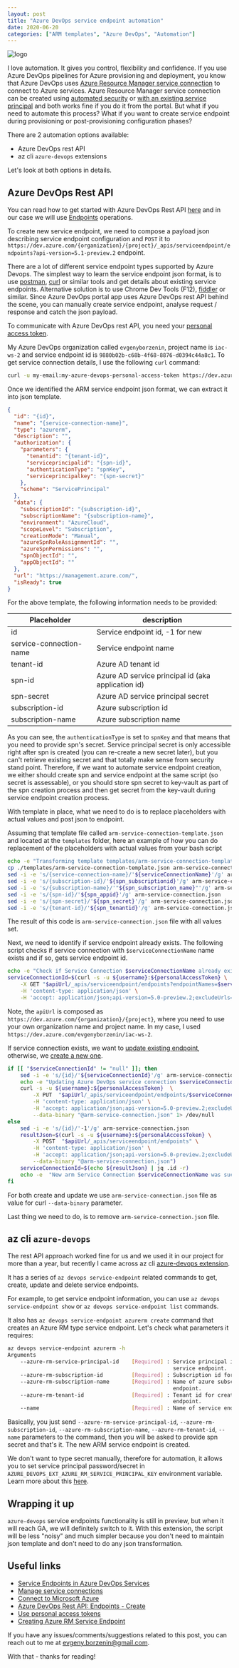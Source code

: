```yaml
---
layout: post
title: "Azure DevOps service endpoint automation"
date: 2020-06-20
categories: ["ARM templates", "Azure DevOps", "Automation"]
---
```


![logo](/images/2020-06-20-logo.png)

I love automation. It gives you control, flexibility and confidence. If you use Azure DevOps pipelines for Azure provisioning and deployment, you know that Azure DevOps uses [Azure Resource Manager service connection](https://docs.microsoft.com/en-us/azure/devops/pipelines/library/connect-to-azure?view=azure-devops) to connect to Azure services. Azure Resource Manager service connection can be created using [automated security](https://docs.microsoft.com/en-us/azure/devops/pipelines/library/connect-to-azure?view=azure-devops#create-an-azure-resource-manager-service-connection-using-automated-security) or [with an existing service principal](https://docs.microsoft.com/en-us/azure/devops/pipelines/library/connect-to-azure?view=azure-devops#create-an-azure-resource-manager-service-connection-with-an-existing-service-principal) and both works fine if you do it from the portal. But what if you need to automate this process? What if you want to create service endpoint during provisioning or post-provisioning configuration phases?

There are 2 automation options available:

* Azure DevOps rest API
* az cli `azure-devops` extensions

Let's look at both options in details.

## Azure DevOps Rest API

You can read how to get started with Azure DevOps Rest API [here](https://docs.microsoft.com/en-us/rest/api/azure/devops/?view=azure-devops-rest-5.1) and in our case we will use [Endpoints](https://docs.microsoft.com/en-us/rest/api/azure/devops/serviceendpoint/endpoints?view=azure-devops-rest-5.1) operations.

To create new service endpoint, we need to compose a payload json describing service endpoint configuration and `POST` it to `https://dev.azure.com/{organization}/{project}/_apis/serviceendpoint/endpoints?api-version=5.1-preview.2` endpoint.

There are a lot of different service endpoint types supported by Azure Devops. The simplest way to learn the service endpoint json format, is to use [postman](https://www.postman.com/), [curl](https://linux.die.net/man/1/curl) or similar tools and get details about existing service endpoints. Alternative solution is to use Chrome Dev Tools (F12), [fiddler](https://www.telerik.com/fiddler) or similar. Since Azure DevOps portal app uses Azure DevOps rest API behind the scene, you can manually create service endpoint, analyse request / response and catch the json payload.

To communicate with Azure DevOps rest API, you need your [personal access token](https://docs.microsoft.com/en-us/azure/devops/organizations/accounts/use-personal-access-tokens-to-authenticate?view=azure-devops&tabs=preview-page).

My Azure DevOps organization called `evgenyborzenin`, project name is `iac-ws-2` and service endpoint id is `9880b02b-c68b-4f68-8876-d0394c44a8c1`. To get service connection details, I use the following `curl` command:

```bash
curl -u my-email:my-azure-devops-personal-access-token https://dev.azure.com/evgenyborzenin/iac-ws-2/_apis/serviceendpoint/endpoints/9880b02b-c68b-4f68-8876-d0394c44a8c1
```

Once we identified the ARM service endpoint json format, we can extract it into json template.

```json
{
  "id": "{id}",
  "name": "{service-connection-name}",
  "type": "azurerm",
  "description": "",
  "authorization": {
    "parameters": {
      "tenantid": "{tenant-id}",
      "serviceprincipalid": "{spn-id}",
      "authenticationType": "spnKey",
      "serviceprincipalkey": "{spn-secret}"
    },
    "scheme": "ServicePrincipal"
  },
  "data": {
    "subscriptionId": "{subscription-id}",
    "subscriptionName": "{subscription-name}",
    "environment": "AzureCloud",
    "scopeLevel": "Subscription",
    "creationMode": "Manual",
    "azureSpnRoleAssignmentId": "",
    "azureSpnPermissions": "",
    "spnObjectId": "",
    "appObjectId": ""
  },
  "url": "https://management.azure.com/",
  "isReady": true
}
```

For the above template, the following information needs to be provided:

| Placeholder  | description |
|---|---|
| id | Service endpoint id, -1 for new  |
| service-connection-name | Service endpoint name |
| tenant-id | Azure AD tenant id |
| spn-id | Azure AD service principal id (aka application id) |
| spn-secret | Azure AD service principal secret |
| subscription-id | Azure subscription id |
| subscription-name | Azure subscription name |

As you can see, the `authenticationType` is set to `spnKey` and that means that you need to provide spn's secret. Service principal secret is only accessible right after spn is created (you can re-create a new secret later), but you can't retrieve existing secret and that totally make sense from security stand point. Therefore, if we want to automate service endpoint creation, we either should create spn and service endpoint at the same script (so secret is assessable), or you should store spn secret to key-vault as part of the spn creation process and then get secret from the key-vault during service endpoint creation process.

With template in place, what we need to do is to replace placeholders with actual values and post json to endpoint.

Assuming that template file called `arm-service-connection-template.json` and located at the `templates` folder, here an example of how you can do replacement of the placeholders with actual values from your bash script

```bash
echo -e "Transforming template templates/arm-service-connection-template.json -> arm-service-connection.json"
cp ./templates/arm-service-connection-template.json arm-service-connection.json
sed -i -e 's/{service-connection-name}/'${serviceConnectionName}'/g' arm-service-connection.json
sed -i -e 's/{subscription-id}/'${spn_subscriptionid}'/g' arm-service-connection.json
sed -i -e 's/{subscription-name}/'"${spn_subscription_name}"'/g' arm-service-connection.json
sed -i -e 's/{spn-id}/'${spn_appid}'/g' arm-service-connection.json
sed -i -e 's/{spn-secret}/'${spn_secret}'/g' arm-service-connection.json
sed -i -e 's/{tenant-id}/'${spn_tenantid}'/g' arm-service-connection.json
```

The result of this code is `arm-service-connection.json` file with all values set.

Next, we need to identify if service endpoint already exists. The following script checks if service connection with `$serviceConnectionName` name exists and if so, gets service endpoint id.

```bash
echo -e "Check if Service Connection $serviceConnectionName already exists..."
serviceConnectionId=$(curl -s -u ${username}:${personalAccessToken} \
    -X GET "$apiUrl/_apis/serviceendpoint/endpoints?endpointNames=$serviceConnectionName&type=azurerm" \
    -H 'content-type: application/json' \
    -H 'accept: application/json;api-version=5.0-preview.2;excludeUrls=true' | jq .value[0].id -r)
```

Note, the `apiUrl` is composed as `https://dev.azure.com/{organization}/{project}`, where you need to use your own organization name and project name. In my case, I used `https://dev.azure.com/evgenyborzenin/iac-ws-2`.

If service connection exists, we want to [update existing endpoint](https://docs.microsoft.com/en-us/rest/api/azure/devops/serviceendpoint/endpoints/update%20service%20endpoint?view=azure-devops-rest-5.1), otherwise, we [create a new one](https://docs.microsoft.com/en-us/rest/api/azure/devops/serviceendpoint/endpoints/create?view=azure-devops-rest-5.1).

```bash
if [[ "$serviceConnectionId" != "null" ]]; then
    sed -i -e 's/{id}/'${serviceConnectionId}'/g' arm-service-connection.json
    echo -e "Updating Azure DevOps service connection $serviceConnectionName ($serviceConnectionId)."
    curl -s -u ${username}:${personalAccessToken}  \
        -X PUT  "$apiUrl/_apis/serviceendpoint/endpoints/$serviceConnectionId" \
        -H 'content-type: application/json' \
        -H 'accept: application/json;api-version=5.0-preview.2;excludeUrls=true' \
        --data-binary "@arm-service-connection.json" 1> /dev/null
else
    sed -i -e 's/{id}/'-1'/g' arm-service-connection.json
    resultJson=$(curl -s -u ${username}:${personalAccessToken} \
        -X POST  "$apiUrl/_apis/serviceendpoint/endpoints" \
        -H 'content-type: application/json' \
        -H 'accept: application/json;api-version=5.0-preview.2;excludeUrls=true' \
        --data-binary "@arm-service-connection.json")
    serviceConnectionId=$(echo ${resultJson} | jq .id -r)
    echo -e  "New arm Service Connection $serviceConnectionName was successfully created with id# $serviceConnectionId"
fi
```

For both create and update we use `arm-service-connection.json` file as value for curl  `--data-binary` parameter.

Last thing we need to do, is to remove `arm-service-connection.json` file.

## az cli `azure-devops`

The rest API approach worked fine for us and we used it in our project for more than a year, but recently I came across az cli [azure-devops extension](https://github.com/Azure/azure-devops-cli-extension).

It has a series of `az devops service-endpoint` related commands to get, create, update and delete service endpoints.

For example, to get service endpoint information, you can use `az devops service-endpoint show` or `az devops service-endpoint list` commands.

It also has `az devops service-endpoint azurerm create` command that creates an Azure RM type service endpoint. Let's check what parameters it requires:

```bash
az devops service-endpoint azurerm -h
Arguments
    --azure-rm-service-principal-id    [Required] : Service principal id for creating azure rm
                                                    service endpoint.
    --azure-rm-subscription-id         [Required] : Subscription id for azure rm service endpoint.
    --azure-rm-subscription-name       [Required] : Name of azure subscription for azure rm service
                                                    endpoint.
    --azure-rm-tenant-id               [Required] : Tenant id for creating azure rm service
                                                    endpoint.
    --name                             [Required] : Name of service endpoint to create.
```

Basically, you just send `--azure-rm-service-principal-id`, `--azure-rm-subscription-id`, `--azure-rm-subscription-name`, `--azure-rm-tenant-id`, `--name` parameters to the command, then you will be asked to provide spn secret and that's it. The new ARM service endpoint is created.

We don't want to type secret manually, therefore for automation, it allows you to set service principal password/secret in `AZURE_DEVOPS_EXT_AZURE_RM_SERVICE_PRINCIPAL_KEY` environment variable. Learn more about this [here](https://aka.ms/azure-devops-cli-azurerm-service-endpoint).

## Wrapping it up

`azure-devops` service endpoints functionality is still in preview, but when it will reach GA, we will definitely switch to it. With this extension, the script will be less "noisy" and much simpler because you don't need to maintain json template and don't need to do any json transformation.

## Useful links

* [Service Endpoints in Azure DevOps Services](https://docs.microsoft.com/en-us/azure/devops/extend/develop/service-endpoints?view=azure-devops)
* [Manage service connections](https://docs.microsoft.com/en-us/azure/devops/pipelines/library/service-endpoints?view=azure-devops&tabs=yaml)
* [Connect to Microsoft Azure](https://docs.microsoft.com/en-us/azure/devops/pipelines/library/connect-to-azure?view=azure-devops)
* [Azure DevOps Rest API: Endpoints - Create](https://docs.microsoft.com/en-us/rest/api/azure/devops/serviceendpoint/endpoints/create?view=azure-devops-rest-5.1)
* [Use personal access tokens](https://docs.microsoft.com/en-us/azure/devops/organizations/accounts/use-personal-access-tokens-to-authenticate?view=azure-devops&tabs=preview-page)
* [Creating Azure RM Service Endpoint](https://aka.ms/azure-devops-cli-azurerm-service-endpoint)

If you have any issues/comments/suggestions related to this post, you can reach out to me at evgeny.borzenin@gmail.com.

With that - thanks for reading!